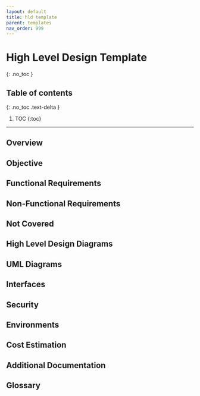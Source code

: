 ```yaml
---
layout: default
title: hld template
parent: templates
nav_order: 999
---
```

# High Level Design Template
{: .no_toc }

## Table of contents
{: .no_toc .text-delta }

1. TOC
{:toc}

---

## Overview
## Objective
## Functional Requirements
## Non-Functional Requirements
## Not Covered
## High Level Design Diagrams
## UML Diagrams
## Interfaces
## Security
## Environments
## Cost Estimation
## Additional Documentation
## Glossary

